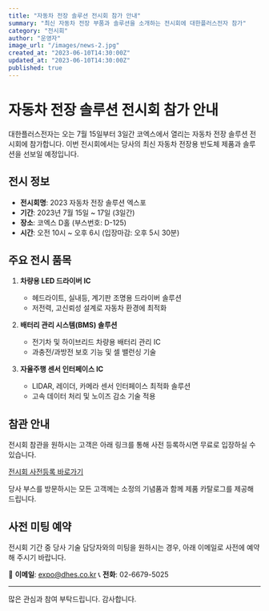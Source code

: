 ```yaml
---
title: "자동차 전장 솔루션 전시회 참가 안내"
summary: "최신 자동차 전장 부품과 솔루션을 소개하는 전시회에 대한플러스전자 참가"
category: "전시회"
author: "운영자"
image_url: "/images/news-2.jpg"
created_at: "2023-06-10T14:30:00Z"
updated_at: "2023-06-10T14:30:00Z"
published: true
---
```


# 자동차 전장 솔루션 전시회 참가 안내

대한플러스전자는 오는 7월 15일부터 3일간 코엑스에서 열리는 자동차 전장 솔루션 전시회에 참가합니다. 이번 전시회에서는 당사의 최신 자동차 전장용 반도체 제품과 솔루션을 선보일 예정입니다.

## 전시 정보

- **전시회명**: 2023 자동차 전장 솔루션 엑스포
- **기간**: 2023년 7월 15일 ~ 17일 (3일간)
- **장소**: 코엑스 D홀 (부스번호: D-125)
- **시간**: 오전 10시 ~ 오후 6시 (입장마감: 오후 5시 30분)

## 주요 전시 품목

1. **차량용 LED 드라이버 IC**
   - 헤드라이트, 실내등, 계기판 조명용 드라이버 솔루션
   - 저전력, 고신뢰성 설계로 자동차 환경에 최적화

2. **배터리 관리 시스템(BMS) 솔루션**
   - 전기차 및 하이브리드 차량용 배터리 관리 IC
   - 과충전/과방전 보호 기능 및 셀 밸런싱 기술

3. **자율주행 센서 인터페이스 IC**
   - LIDAR, 레이더, 카메라 센서 인터페이스 최적화 솔루션
   - 고속 데이터 처리 및 노이즈 감소 기술 적용

## 참관 안내

전시회 참관을 원하시는 고객은 아래 링크를 통해 사전 등록하시면 무료로 입장하실 수 있습니다.

[전시회 사전등록 바로가기](https://www.auto-expo.kr/register)

당사 부스를 방문하시는 모든 고객께는 소정의 기념품과 함께 제품 카탈로그를 제공해 드립니다.

## 사전 미팅 예약

전시회 기간 중 당사 기술 담당자와의 미팅을 원하시는 경우, 아래 이메일로 사전에 예약해 주시기 바랍니다.

📧 **이메일**: expo@dhes.co.kr
📞 **전화**: 02-6679-5025

---

많은 관심과 참여 부탁드립니다. 감사합니다. 